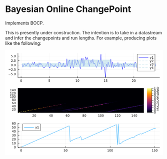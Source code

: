 # Bayesian Online ChangePoint

Implements BOCP. 

This is presently under construction. The intention is to take in a datastream and infer the changepoints and run lengths. 
For example, producing plots like the following:

![BOCP](./notebooks/bocp.png)


